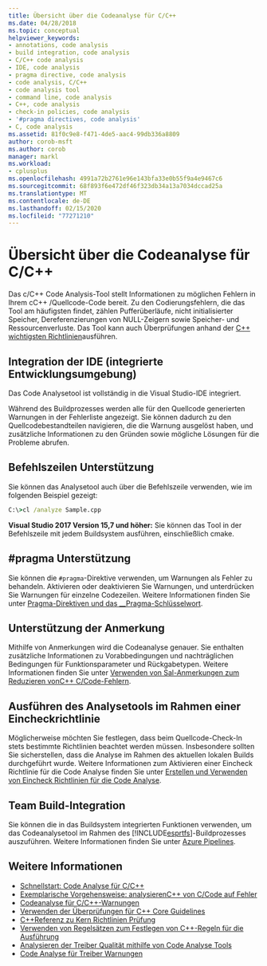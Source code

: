 ```yaml
---
title: Übersicht über die Codeanalyse für C/C++
ms.date: 04/28/2018
ms.topic: conceptual
helpviewer_keywords:
- annotations, code analysis
- build integration, code analysis
- C/C++ code analysis
- IDE, code analysis
- pragma directive, code analysis
- code analysis, C/C++
- code analysis tool
- command line, code analysis
- C++, code analysis
- check-in policies, code analysis
- '#pragma directives, code analysis'
- C, code analysis
ms.assetid: 81f0c9e8-f471-4de5-aac4-99db336a8809
author: corob-msft
ms.author: corob
manager: markl
ms.workload:
- cplusplus
ms.openlocfilehash: 4991a72b2761e96e143bfa33e0b55f9a4e9467c6
ms.sourcegitcommit: 68f893f6e472df46f323db34a13a7034dccad25a
ms.translationtype: MT
ms.contentlocale: de-DE
ms.lasthandoff: 02/15/2020
ms.locfileid: "77271210"
---
```

# <a name="code-analysis-for-cc-overview"></a>Übersicht über die Codeanalyse für C/C++

Das c/C++ Code Analysis-Tool stellt Informationen zu möglichen Fehlern in Ihrem cC++ /Quellcode-Code bereit. Zu den Codierungsfehlern, die das Tool am häufigsten findet, zählen Pufferüberläufe, nicht initialisierter Speicher, Dereferenzierungen von NULL-Zeigern sowie Speicher- und Ressourcenverluste. Das Tool kann auch Überprüfungen anhand der [ C++ wichtigsten Richtlinien](https://github.com/isocpp/CppCoreGuidelines/blob/master/CppCoreGuidelines.md)ausführen.

## <a name="ide-integrated-development-environment-integration"></a>Integration der IDE (integrierte Entwicklungsumgebung)

Das Code Analysetool ist vollständig in die Visual Studio-IDE integriert.

Während des Buildprozesses werden alle für den Quellcode generierten Warnungen in der Fehlerliste angezeigt. Sie können dadurch zu den Quellcodebestandteilen navigieren, die die Warnung ausgelöst haben, und zusätzliche Informationen zu den Gründen sowie mögliche Lösungen für die Probleme abrufen.

## <a name="command-line-support"></a>Befehlszeilen Unterstützung

Sie können das Analysetool auch über die Befehlszeile verwenden, wie im folgenden Beispiel gezeigt:

```cmd
C:\>cl /analyze Sample.cpp
```

**Visual Studio 2017 Version 15,7 und höher:** Sie können das Tool in der Befehlszeile mit jedem Buildsystem ausführen, einschließlich cmake.

## <a name="pragma-support"></a>#pragma Unterstützung

Sie können die `#pragma`-Direktive verwenden, um Warnungen als Fehler zu behandeln. Aktivieren oder deaktivieren Sie Warnungen, und unterdrücken Sie Warnungen für einzelne Codezeilen. Weitere Informationen finden Sie unter [Pragma-Direktiven und das __Pragma-Schlüsselwort](/cpp/preprocessor/pragma-directives-and-the-pragma-keyword).

## <a name="annotation-support"></a>Unterstützung der Anmerkung

Mithilfe von Anmerkungen wird die Codeanalyse genauer. Sie enthalten zusätzliche Informationen zu Vorabbedingungen und nachträglichen Bedingungen für Funktionsparameter und Rückgabetypen. Weitere Informationen finden Sie unter [Verwenden von Sal-Anmerkungen zum Reduzieren vonC++ C/Code-Fehlern](../code-quality/using-sal-annotations-to-reduce-c-cpp-code-defects.md).

## <a name="run-analysis-tool-as-part-of-check-in-policy"></a>Ausführen des Analysetools im Rahmen einer Eincheckrichtlinie

Möglicherweise möchten Sie festlegen, dass beim Quellcode-Check-In stets bestimmte Richtlinien beachtet werden müssen. Insbesondere sollten Sie sicherstellen, dass die Analyse im Rahmen des aktuellen lokalen Builds durchgeführt wurde. Weitere Informationen zum Aktivieren einer Eincheck Richtlinie für die Code Analyse finden Sie unter [Erstellen und Verwenden von Eincheck Richtlinien für die Code Analyse](../code-quality/how-to-create-or-update-standard-code-analysis-check-in-policies.md).

## <a name="team-build-integration"></a>Team Build-Integration

Sie können die in das Buildsystem integrierten Funktionen verwenden, um das Codeanalysetool im Rahmen des [!INCLUDE[esprtfs](../code-quality/includes/esprtfs_md.md)]-Buildprozesses auszuführen. Weitere Informationen finden Sie unter [Azure Pipelines](/azure/devops/pipelines/index?view=vsts).

## <a name="see-also"></a>Weitere Informationen

- [Schnellstart: Code Analyse für C/C++](quick-start-code-analysis-for-c-cpp.md)
- [Exemplarische Vorgehensweise: analysierenC++ von C/Code auf Fehler](walkthrough-analyzing-c-cpp-code-for-defects.md)
- [Codeanalyse für C/C++-Warnungen](code-analysis-for-c-cpp-warnings.md)
- [Verwenden der Überprüfungen für C++ Core Guidelines](using-the-cpp-core-guidelines-checkers.md)
- [C++Referenz zu Kern Richtlinien Prüfung](code-analysis-for-cpp-corecheck.md)
- [Verwenden von Regelsätzen zum Festlegen von C++-Regeln für die Ausführung](using-rule-sets-to-specify-the-cpp-rules-to-run.md)
- [Analysieren der Treiber Qualität mithilfe von Code Analyse Tools](/windows-hardware/drivers/develop/analyzing-driver-quality-by-using-code-analysis-tools)
- [Code Analyse für Treiber Warnungen](/windows-hardware/drivers/devtest/prefast-for-drivers-warnings)
